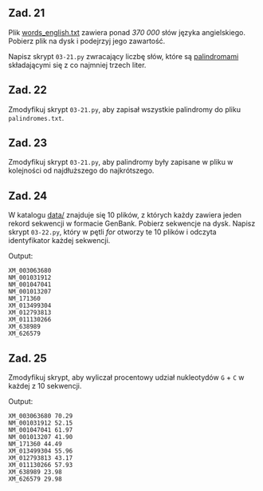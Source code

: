 ## Zad. 21
Plik [words_english.txt](./data/words_english.txt) zawiera ponad *370 000* słów języka angielskiego. Pobierz plik na dysk i podejrzyj jego zawartość.

Napisz skrypt `03-21.py` zwracający liczbę słów, które są [palindromami](https://pl.wikipedia.org/wiki/Palindrom) składającymi się z co najmniej trzech liter.


## Zad. 22
Zmodyfikuj skrypt `03-21.py`, aby zapisał wszystkie palindromy do pliku `palindromes.txt`. 


## Zad. 23
Zmodyfikuj skrypt `03-21.py`, aby palindromy były zapisane w pliku w kolejności od najdłuższego do najkrótszego.


## Zad. 24
W katalogu [data/](./data/) znajduje się 10 plików, z których każdy zawiera jeden rekord sekwencji w formacie GenBank. Pobierz sekwencje na dysk. Napisz skrypt `03-22.py`, który w pętli *for* otworzy te 10 plików i odczyta identyfikator każdej sekwencji.

Output:

```
XM_003063680
NM_001031912
NM_001047041
NM_001013207
NM_171360
XM_013499304
XM_012793813
XM_011130266
XM_638989
XM_626579
```


## Zad. 25
Zmodyfikuj skrypt, aby wyliczał procentowy udział nukleotydów `G` + `C` w każdej z 10 sekwencji.

Output:

```
XM_003063680 70.29
NM_001031912 52.15
NM_001047041 61.97
NM_001013207 41.90
NM_171360 44.49
XM_013499304 55.96
XM_012793813 43.17
XM_011130266 57.93
XM_638989 23.98
XM_626579 29.98
```